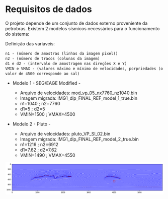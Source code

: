 # Requisitos de dados

O projeto depende de um conjunto de dados externo proveniente da petrobras. Existem 2 modelos sísmicos
 necessários para o funcionamento do sistema:

Definição das variaveis:
```
n1 - (número de amostras (linhas da imagem pixel))
n2 - (número de tracos (colunas da imagem)
d1 e d2 - (intervalo de amostragem nas direções X e Y)
VMIN e VMAX - (valores máximo e mínimo de velocidades, porpriedades (o valor de 4500 corresponde ao sal)
```

- Modelo 1 - SEG/EAGE Modified -
	- Arquivo de velocidades: mod_vp_05_nx7760_nz1040.bin 
	- Imagem migrada: IMG1_dip_FINAL_REF_model_1_true.bin
	- n1=1040 ; n2=7760 
	- d1=5    ; d2=5  
	- VMIN=1500 ; VMAX=4500 

- Modelo 2 - Pluto -
	- Arquivo de velocidades: pluto_VP_SI_02.bin 
	- Imagem migrada: IMG1_dip_FINAL_REF_model_2_true.bin
	- n1=1216 ; n2=6912
	- d1=7.62 ; d2=7.62
	- VMIN=1490 ; VMAX=4550

![modelo](imgs/model1.png)